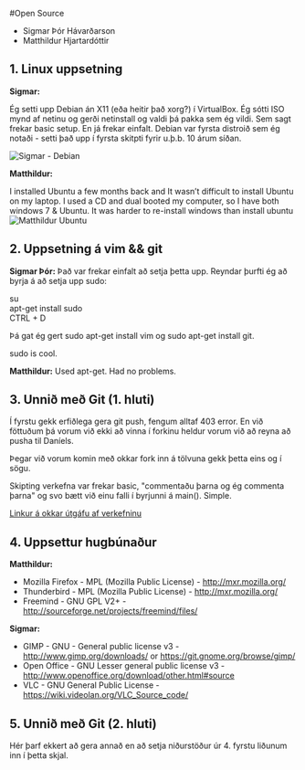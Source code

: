 #Open Source
+ Sigmar Þór Hávarðarson 
+ Matthildur Hjartardóttir

## 1. Linux uppsetning

**Sigmar:**

Ég setti upp Debian án X11 (eða heitir það xorg?) í VirtualBox. Ég sótti ISO mynd af netinu og gerði netinstall og valdi þá pakka sem ég vildi. Sem sagt frekar basic setup. En já frekar einfalt. Debian var fyrsta distroið sem ég notaði - setti það upp í fyrsta skitpti fyrir u.þ.b. 10 árum síðan.

![Sigmar - Debian](http://i.imgur.com/qG5nhn2.png)

**Matthildur:**

I installed Ubuntu a few months back and It wasn’t difficult to install Ubuntu on my laptop. I used a CD and dual booted my computer, so I have both windows 7 & Ubuntu. It was harder to re-install windows than install ubuntu 
![Matthildur Ubuntu](http://i.imgur.com/Zz1cP4l.jpg)

## 2. Uppsetning á vim && git

**Sigmar Þór:** 
Það var frekar einfalt að setja þetta upp. Reyndar þurfti ég að byrja á að setja upp sudo:

su<br>
apt-get install sudo<br>
CTRL + D

Þá gat ég gert sudo apt-get install vim og sudo apt-get install git.

sudo is cool.

**Matthildur:** Used apt-get. Had no problems. 

## 3. Unnið með Git (1. hluti)

Í fyrstu gekk erfiðlega gera git push, fengum alltaf 403 error. En við föttuðum þá vorum við ekki að vinna í forkinu heldur vorum við að reyna að pusha til Daníels.

Þegar við vorum komin með okkar fork inn á tölvuna gekk þetta eins og í sögu. 

Skipting verkefna var frekar basic, "commentaðu þarna og ég commenta þarna" og svo bætt við einu falli í byrjunni á main(). Simple.

[Linkur á okkar útgáfu af verkefninu](https://github.com/Matthildur/INTOPrufa.git)

## 4. Uppsettur hugbúnaður

**Matthildur:**
+ Mozilla Firefox - MPL (Mozilla Public License) - http://mxr.mozilla.org/
+ Thunderbird - MPL (Mozilla Public License) - http://mxr.mozilla.org/
+ Freemind - GNU GPL V2+ - http://sourceforge.net/projects/freemind/files/


**Sigmar:**
+ GIMP - GNU - General public license v3 - http://www.gimp.org/downloads/ or https://git.gnome.org/browse/gimp/
+ Open Office - GNU Lesser general public license v3 - http://www.openoffice.org/download/other.html#source
+ VLC - GNU General Public License - https://wiki.videolan.org/VLC_Source_code/


## 5. Unnið með Git (2. hluti)

Hér þarf ekkert að gera annað en að setja niðurstöður úr 4. fyrstu liðunum inn í þetta skjal.
